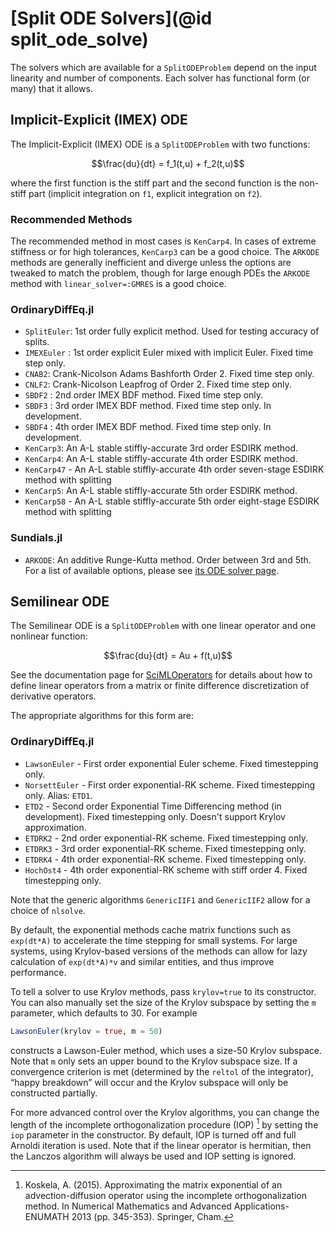 # [Split ODE Solvers](@id split_ode_solve)

The solvers which are available for a `SplitODEProblem` depend on the input
linearity and number of components. Each solver has functional form
(or many) that it allows.

## Implicit-Explicit (IMEX) ODE

The Implicit-Explicit (IMEX) ODE is a `SplitODEProblem` with two functions:

```math
\frac{du}{dt} =  f_1(t,u) + f_2(t,u)
```

where the first function is the stiff part and the second function is the non-stiff
part (implicit integration on `f1`, explicit integration on `f2`).

### Recommended Methods

The recommended method in most cases is `KenCarp4`. In cases of extreme stiffness
or for high tolerances, `KenCarp3` can be a good choice. The `ARKODE` methods
are generally inefficient and diverge unless the options are tweaked to match
the problem, though for large enough PDEs the `ARKODE` method with
`linear_solver=:GMRES` is a good choice.

### OrdinaryDiffEq.jl

  - `SplitEuler`: 1st order fully explicit method. Used for testing accuracy
    of splits.
  - `IMEXEuler` : 1st order explicit Euler mixed with implicit Euler. Fixed time
    step only.
  - `CNAB2`: Crank-Nicolson Adams Bashforth Order 2. Fixed time step only.
  - `CNLF2`: Crank-Nicolson Leapfrog of Order 2. Fixed time step only.
  - `SBDF2` : 2nd order IMEX BDF method. Fixed time step only.
  - `SBDF3` : 3rd order IMEX BDF method. Fixed time step only. In development.
  - `SBDF4` : 4th order IMEX BDF method. Fixed time step only. In development.
  - `KenCarp3`: An A-L stable stiffly-accurate 3rd order ESDIRK method.
  - `KenCarp4`: An A-L stable stiffly-accurate 4th order ESDIRK method.
  - `KenCarp47` - An A-L stable stiffly-accurate 4th order seven-stage ESDIRK method with splitting
  - `KenCarp5`: An A-L stable stiffly-accurate 5th order ESDIRK method.
  - `KenCarp58` - An A-L stable stiffly-accurate 5th order eight-stage ESDIRK method with splitting

### Sundials.jl

  - `ARKODE`: An additive Runge-Kutta method. Order between 3rd and 5th. For a list
    of available options, please see
    [its ODE solver page](https://docs.sciml.ai/DiffEqDocs/dev/api/sundials/).

## Semilinear ODE

The Semilinear ODE is a `SplitODEProblem` with one linear operator and one nonlinear function:

```math
\frac{du}{dt} =  Au + f(t,u)
```

See the documentation page for [SciMLOperators](https://docs.sciml.ai/SciMLOperators/stable/)
for details about how to define linear operators from a matrix or finite difference
discretization of derivative operators.

The appropriate algorithms for this form are:

### OrdinaryDiffEq.jl

  - `LawsonEuler` - First order exponential Euler scheme. Fixed timestepping only.
  - `NorsettEuler` - First order exponential-RK scheme. Fixed timestepping only. Alias: `ETD1`.
  - `ETD2` - Second order Exponential Time Differencing method (in development). Fixed timestepping only. Doesn't support Krylov approximation.
  - `ETDRK2` - 2nd order exponential-RK scheme. Fixed timestepping only.
  - `ETDRK3` - 3rd order exponential-RK scheme. Fixed timestepping only.
  - `ETDRK4` - 4th order exponential-RK scheme. Fixed timestepping only.
  - `HochOst4` - 4th order exponential-RK scheme with stiff order 4. Fixed
    timestepping only.

Note that the generic algorithms `GenericIIF1` and `GenericIIF2` allow for a choice of `nlsolve`.

By default, the exponential methods cache matrix functions such as `exp(dt*A)` to accelerate
the time stepping for small systems. For large systems, using Krylov-based versions of the
methods can allow for lazy calculation of `exp(dt*A)*v` and similar entities, and thus improve
performance.

To tell a solver to use Krylov methods, pass `krylov=true` to its constructor. You
can also manually set the size of the Krylov subspace by setting the `m` parameter, which
defaults to 30. For example

```julia
LawsonEuler(krylov = true, m = 50)
```

constructs a Lawson-Euler method, which uses a size-50 Krylov subspace. Note that `m`
only sets an upper bound to the Krylov subspace size. If a convergence criterion is met
(determined by the `reltol` of the integrator), “happy breakdown” will occur and the
Krylov subspace will only be constructed partially.

For more advanced control over the Krylov algorithms, you can change the length of the
incomplete orthogonalization procedure (IOP) [^1] by setting the `iop` parameter in the
constructor. By default, IOP is turned off and full Arnoldi iteration is used. Note that
if the linear operator is hermitian, then the Lanczos algorithm will always be used and
IOP setting is ignored.

[^1]: Koskela, A. (2015). Approximating the matrix exponential of an advection-diffusion operator using the incomplete orthogonalization method. In Numerical Mathematics and Advanced Applications-ENUMATH 2013 (pp. 345-353). Springer, Cham.
